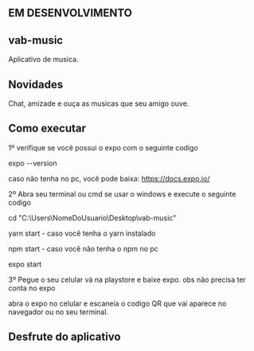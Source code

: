 ## EM DESENVOLVIMENTO

## vab-music
Aplicativo de musica.

## Novidades
Chat, amizade e ouça as musicas que seu amigo ouve.

## Como executar
1º verifique se você possui o expo com o seguinte codigo

expo --version

caso não tenha no pc, você pode baixa: https://docs.expo.io/

2º Abra seu terminal ou cmd se usar o windows e execute o seguinte codigo

cd "C:\Users\NomeDoUsuario\Desktop\vab-music"

yarn start - caso você tenha o yarn instalado

npm start - caso você não tenha o npm no pc

expo start

3º Pegue o seu celular vá na playstore e baixe expo. obs não precisa ter conta no expo

abra o expo no celular e escaneia o codigo QR que vai aparece no navegador ou no seu terminal.

## Desfrute do aplicativo
